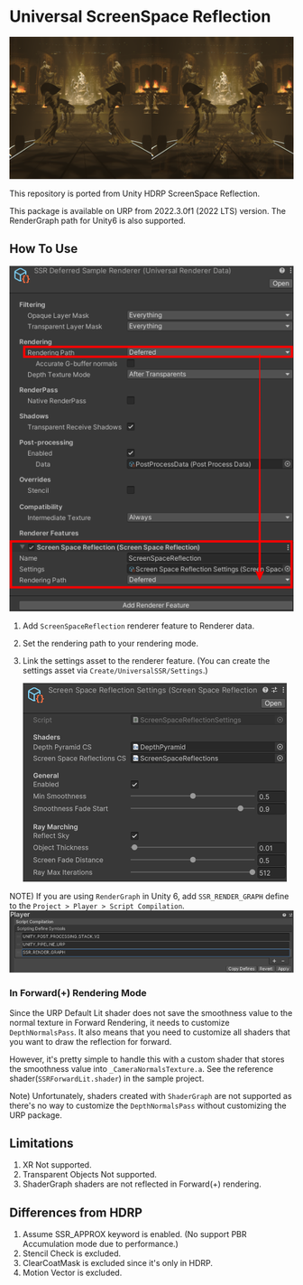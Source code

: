 # Universal ScreenSpace Reflection
![SSR Sample](./Documentation~/SSR.png)

This repository is ported from Unity HDRP ScreenSpace Reflection.

This package is available on URP from 2022.3.0f1 (2022 LTS) version.
The RenderGraph path for Unity6 is also supported.

## How To Use

![HowToUse](./Documentation~/HowToUse.png)

1. Add `ScreenSpaceReflection` renderer feature to Renderer data.
2. Set the rendering path to your rendering mode.
3. Link the settings asset to the renderer feature.
(You can create the settings asset via `Create/UniversalSSR/Settings`.)

    ![HowToUse_Settings](./Documentation~/HowToUse_Settings.png)

NOTE) If you are using `RenderGraph` in Unity 6, add `SSR_RENDER_GRAPH` define to the `Project > Player > Script Compilation`.
![RenderGraph Define](./Documentation~/RenderGraphDefine.png)



### In Forward(+) Rendering Mode

Since the URP Default Lit shader does not save the smoothness value to the normal texture in Forward Rendering, it needs to customize `DepthNormalsPass`. It also means that you need to customize all shaders that you want to draw the reflection for forward.

However, it's pretty simple to handle this with a custom shader that stores the smoothness value into `_CameraNormalsTexture.a`.
See the reference shader(`SSRForwardLit.shader`) in the sample project.

Note) Unfortunately, shaders created with `ShaderGraph` are not supported as there's no way to customize the `DepthNormalsPass` without customizing the URP package.


## Limitations

1. XR Not supported.
2. Transparent Objects Not supported.
3. ShaderGraph shaders are not reflected in Forward(+) rendering.

## Differences from HDRP

1. Assume SSR_APPROX keyword is enabled. (No support PBR Accumulation mode due to performance.)
2. Stencil Check is excluded.
3. ClearCoatMask is excluded since it's only in HDRP.
4. Motion Vector is excluded.

